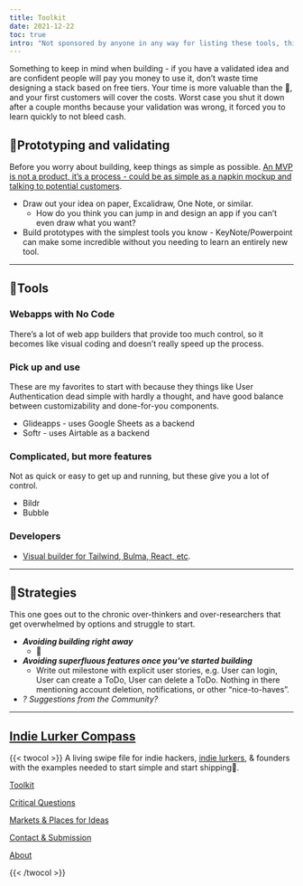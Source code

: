 ```yaml
---
title: Toolkit
date: 2021-12-22
toc: true
intro: "Not sponsored by anyone in any way for listing these tools, this is just the toolkit I’ve personally pulled together over time from trying out different tools and approaches. YMMV."
---
```


Something to keep in mind when building - if you have a validated idea and are confident people will pay you money to use it, don’t waste time designing a stack based on free tiers.  Your time is more valuable than the 💸, and your first customers will cover the costs. Worst case you shut it down after a couple months because your validation was wrong, it forced you to learn quickly to not bleed cash.

## 🦜Prototyping and validating

Before you worry about building, keep things as simple as possible. [An MVP is not a product, it’s a process - could be as simple as a napkin mockup and talking to potential customers](https://www.ycombinator.com/library/4Q-a-minimum-viable-product-is-not-a-product-it-s-a-process).

- Draw out your idea on paper, Excalidraw, One Note, or similar.
    - How do you think you can jump in and design an app if you can’t even draw what you want?
- Build prototypes with the simplest tools you know - KeyNote/Powerpoint can make some incredible without you needing to learn an entirely new tool.

---

## 🔧Tools

### Webapps with No Code

There’s a lot of web app builders that provide too much control, so it becomes like visual coding and doesn’t really speed up the process. 

### Pick up and use

These are my favorites to start with because they things like User Authentication dead simple with hardly a thought, and have good balance between customizability and done-for-you components.

- Glideapps - uses Google Sheets as a backend
- Softr - uses Airtable as a backend

### Complicated, but more features

Not as quick or easy to get up and running, but these give you a lot of control.

- Bildr
- Bubble

### Developers

- [Visual builder for Tailwind, Bulma, React, etc](https://shuffle.dev/).

---

## 🤔Strategies

This one goes out to the chronic over-thinkers and over-researchers that get overwhelmed by options and struggle to start.

- ***Avoiding building right away***
    - 🤔
- ***Avoiding superfluous features once you’ve started building***
    - Write out milestone with explicit user stories, e.g. User can login, User can create a ToDo, User can delete a ToDo. Nothing in there mentioning account deletion, notifications, or other “nice-to-haves”.
- *? Suggestions from the Community?*

---

## [Indie Lurker Compass](/indie-lurker/)

{{< twocol >}}
A living swipe file for indie hackers, [indie lurkers](https://www.indiehackers.com/@lynnetye/how-i-went-from-indie-lurker-to-indie-hacker-d1042ffa5f), & founders with the examples needed to start simple and start shipping🚢.

<!-- col -->

[Toolkit](/indie-lurker/toolkit/)

[Critical Questions](/indie-lurker/critical-questions/)

[Markets & Places for Ideas](/indie-lurker/markets/)

[Contact & Submission](/indie-lurker/contact/)

[About](/indie-lurker/about/)

{{< /twocol >}}